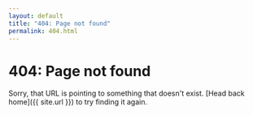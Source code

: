 ```yaml
---
layout: default
title: "404: Page not found"
permalink: 404.html
---
```


# 404: Page not found
Sorry, that URL is pointing to something that doesn't exist. [Head back home]({{ site.url }}) to try finding it again.